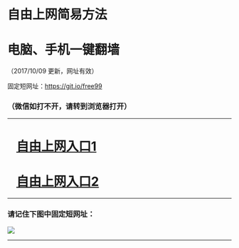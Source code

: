 ﻿# 自由上网简易方法

# 电脑、手机一键翻墙

（2017/10/09 更新，网址有效）

固定短网址：https://git.io/free99

### （微信如打不开，请转到浏览器打开）


***





# &nbsp;&nbsp; <a href="http://ft1793831584.fwq-tz-1001.info/fwqtz01.html?t=10090014629 " target="_blank">自由上网入口1</a>
# &nbsp;&nbsp; <a href="http://ft1025419424.fwq-tz-1002.info/fwqtz02.html?t=10090014773 " target="_blank">自由上网入口2</a>
***

### 请记住下图中固定短网址：

<img src="https://s3-us-west-2.amazonaws.com/fwq-1001/yjfq-20170905okok.png" /> 


***

